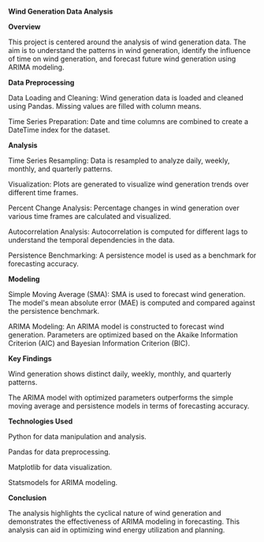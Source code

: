 **Wind Generation Data Analysis**

**Overview**

This project is centered around the analysis of wind generation data. The aim is to understand the patterns in wind generation, identify the influence of time on wind generation, and forecast future wind generation using ARIMA modeling.

**Data Preprocessing**

Data Loading and Cleaning: Wind generation data is loaded and cleaned using Pandas. Missing values are filled with column means.

Time Series Preparation: Date and time columns are combined to create a DateTime index for the dataset.

**Analysis**

Time Series Resampling: Data is resampled to analyze daily, weekly, monthly, and quarterly patterns.

Visualization: Plots are generated to visualize wind generation trends over different time frames.

Percent Change Analysis: Percentage changes in wind generation over various time frames are calculated and visualized.

Autocorrelation Analysis: Autocorrelation is computed for different lags to understand the temporal dependencies in the data.

Persistence Benchmarking: A persistence model is used as a benchmark for forecasting accuracy.

**Modeling**

Simple Moving Average (SMA): SMA is used to forecast wind generation. The model's mean absolute error (MAE) is computed and compared against the persistence benchmark.

ARIMA Modeling: An ARIMA model is constructed to forecast wind generation. Parameters are optimized based on the Akaike Information Criterion (AIC) and Bayesian Information Criterion (BIC).

**Key Findings**

Wind generation shows distinct daily, weekly, monthly, and quarterly patterns.

The ARIMA model with optimized parameters outperforms the simple moving average and persistence models in terms of forecasting accuracy.

**Technologies Used**

Python for data manipulation and analysis.

Pandas for data preprocessing.

Matplotlib for data visualization.

Statsmodels for ARIMA modeling.

**Conclusion**

The analysis highlights the cyclical nature of wind generation and demonstrates the effectiveness of ARIMA modeling in forecasting. This analysis can aid in optimizing wind energy utilization and planning.